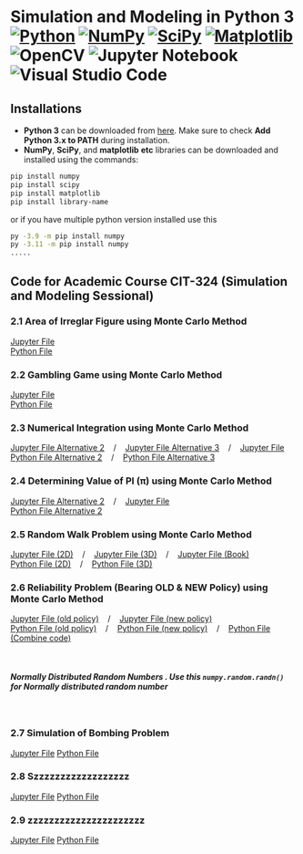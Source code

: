 # Simulation and Modeling in Python 3<br/>[![Python](https://img.shields.io/badge/python-3670A0?style=for-the-badge&logo=python&logoColor=ffdd54)](https://www.python.org/) [![NumPy](https://img.shields.io/badge/numpy-%23013243.svg?style=for-the-badge&logo=numpy&logoColor=white)](https://pypi.org/project/numpy/) [![SciPy](https://img.shields.io/badge/SciPy-%230C55A5.svg?style=for-the-badge&logo=scipy&logoColor=%white)](https://pypi.org/project/scipy/) [![Matplotlib](https://img.shields.io/badge/Matplotlib-%23ffffff.svg?style=for-the-badge&logo=Matplotlib&logoColor=black)](https://pypi.org/project/matplotlib/) ![OpenCV](https://img.shields.io/badge/opencv-%23white.svg?style=for-the-badge&logo=opencv&logoColor=white) ![Jupyter Notebook](https://img.shields.io/badge/jupyter-%23FA0F00.svg?style=for-the-badge&logo=jupyter&logoColor=white) ![Visual Studio Code](https://img.shields.io/badge/Visual%20Studio%20Code-0078d7.svg?style=for-the-badge&logo=visual-studio-code&logoColor=white)

## Installations

* **Python 3** can be downloaded from [here](https://www.python.org/downloads/). Make sure to check **Add Python 3.x to PATH** during installation.
* **NumPy**, **SciPy**, and **matplotlib** **etc** libraries can be downloaded and installed using the commands:
```bash
pip install numpy
pip install scipy
pip install matplotlib
pip install library-name
```
or if you have multiple python version installed use this
```bash
py -3.9 -m pip install numpy
py -3.11 -m pip install numpy
.....
```

## Code for Academic Course CIT-324 (Simulation and Modeling Sessional)

### 2.1 Area of Irreglar Figure using Monte Carlo Method
 [Jupyter File](./area_of_irreglar_figure_using_monte.ipynb) <br/>
 [Python File](./same_python_file/Area_of_an_Irregular_Shape.py)

### 2.2 Gambling Game using Monte Carlo Method
 [Jupyter File](./gambling_game.ipynb) <br/>
 [Python File](./same_python_file/gambling_game.py)

### 2.3 Numerical Integration using Monte Carlo Method
 [Jupyter File Alternative 2](./numerical_integration_using_monte_alternative_2.ipynb)  &nbsp;&nbsp; / &nbsp;&nbsp; [Jupyter File Alternative 3](./numerical_integration_using_monte_alternative_3.ipynb)  &nbsp;&nbsp; / &nbsp;&nbsp; [Jupyter File](./numerical_integration_using_monte.ipynb) <br/>
 [Python File Alternative 2](./same_python_file/numerical_integration_using_monte_alternative_2.py)   &nbsp;&nbsp; / &nbsp;&nbsp; [Python File Alternative 3](./same_python_file/numerical_integration_using_monte_alternative_3.py)

### 2.4 Determining Value of PI (π) using Monte Carlo Method
 [Jupyter File Alternative 2](./pi_alternative_2.ipynb)  &nbsp;&nbsp; / &nbsp;&nbsp; [Jupyter File](./pi.ipynb) <br/>
 [Python File Alternative 2](./same_python_file/pi_alternative_2.py)

### 2.5 Random Walk Problem using Monte Carlo Method
 [Jupyter File (2D)](./random_walk_2D.ipynb)   &nbsp;&nbsp; / &nbsp;&nbsp; [Jupyter File (3D)](./random_walk_3D.ipynb)   &nbsp;&nbsp; / &nbsp;&nbsp; [Jupyter File (Book)](./random_walk_boi.ipynb) <br/>
 [Python File (2D)](./same_python_file/random_walk_2D.py)   &nbsp;&nbsp; / &nbsp;&nbsp; [Python File (3D)](./same_python_file/random_walk_3D.py)

### 2.6 Reliability Problem (Bearing OLD & NEW Policy) using Monte Carlo Method
 [Jupyter File (old policy)](./reliability_problem_old_policy.ipynb)   &nbsp;&nbsp; / &nbsp;&nbsp; [Jupyter File (new policy)](./reliability_problem_new_policy.ipynb)  <br/>
 [Python File (old policy)](./same_python_file/reliability_problem_old_policy.py)   &nbsp;&nbsp; / &nbsp;&nbsp; [Python File (new policy)](./same_python_file/reliability_problem_new_policy.py) &nbsp;&nbsp; / &nbsp;&nbsp; [Python File (Combine code)](./same_python_file/Bearing%20Reliability.py) 

<br/>

##### Normally Distributed Random Numbers . Use this `numpy.random.randn()` for Normally distributed random number
<br/>

### 2.7 Simulation of Bombing Problem
 [Jupyter File]() 
 [Python File](./same_python_file/)


### 2.8 Szzzzzzzzzzzzzzzzzz
 [Jupyter File]() 
 [Python File](./same_python_file/)

### 2.9 zzzzzzzzzzzzzzzzzzzzzz
 [Jupyter File]() 
 [Python File](./same_python_file/)

